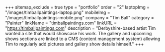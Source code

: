 +++
sitemap_exclude = true
type = "portfolio"
order = "2"
laptopImg = "/images/timballpaintings-laptop.png"
mobileImg = "/images/timballpaintings-mobile.png"
company = "Tim Ball"
category = "Painter"
linkName = "timballpaintings.com"
linkURL = "https://timballpaintings.com"
description = "Derbyshire-based artist Tim wanted a site that would showcase his work. The gallery and upcoming shows sections are linked to a CMS (content management system) allowing Tim to regularly add pictures and gallery show details himself."
+++
